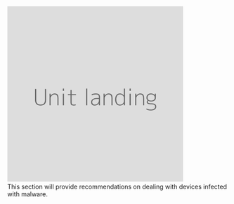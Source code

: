![](unit.png "Landing image for the unit")
<br>
This section will provide recommendations on dealing with devices infected with malware.
